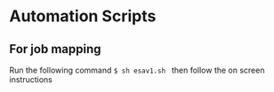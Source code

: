 # Automation Scripts
## For job mapping
Run the following command ``` $ sh esav1.sh  ``` then follow the on screen instructions
